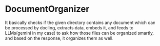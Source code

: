 # DocumentOrganizer
It basically checks if the given directory contains any document which can be processed by docling, extracts data, embeds it, and feeds to LLMs(gemini in my case) to ask how those files can be organized smartly, and based on the response, it organizes them as well.

